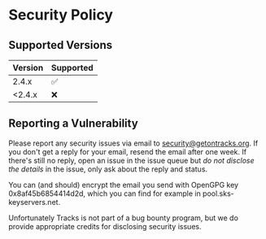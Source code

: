 # Security Policy

## Supported Versions

| Version | Supported          |
| ------- | ------------------ |
| 2.4.x   | :white_check_mark: |
| <2.4.x   | :x:                |

## Reporting a Vulnerability

Please report any security issues via email to security@getontracks.org.
If you don't get a reply for your email, resend the email after one week.
If there's still no reply, open an issue in the issue queue but *do not
disclose the details* in the issue, only ask about the reply and status.

You can (and should) encrypt the email you send with OpenGPG key
0x8af45b6854414d2d, which you can find for example in pool.sks-keyservers.net.

Unfortunately Tracks is not part of a bug bounty program, but we do provide
appropriate credits for disclosing security issues.

